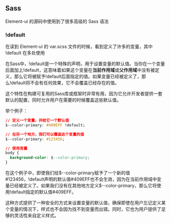 ## Sass

Element-ui 的源码中使用到了很多高级的 Sass 语法

### !default

在读到 Element-ui 的 var.scss 文件的时候，看到定义了许多的变量，其中 !default 在多处使用

在Sass中，!default是一个特殊的声明，用于设置变量的默认值。当你在一个变量后面加上!default，这意味着如果这个变量在**当前作用域**或**父作用域**中没有被定义，那么它将被赋予!default后面指定的值。如果变量已经被定义了，那么!default将不会有任何效果，它不会覆盖已经存在的值。

这个特性在构建可复用的Sass库或框架时非常有用，因为它允许开发者提供一套默认的配置，同时允许用户在需要的时候覆盖这些默认值。

举个例子：


```css
// 定义一个变量，并给它一个默认值
$--color-primary: #409EFF !default;

// 在另一个地方，我们可以覆盖这个变量的值
$--color-primary: #123456;

// 使用变量
body {
  background-color: $--color-primary;
}
```


在这个例子中，即使我们给$--color-primary赋予了一个新的值#123456，!default声明的默认值#409EFF也不会生效，因为在当前作用域中变量已经被定义了。如果我们没有在其他地方定义$--color-primary，那么它将使用!default指定的默认值#409EFF。

这种方式提供了一种安全的方式来设置变量的默认值，确保即使在用户忘记定义某个变量的情况下，样式也不会因为找不到变量而出错。同时，它也为用户提供了足够的灵活性来自定义样式。